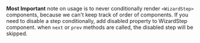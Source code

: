 **Most Important** note on usage is to never conditionally render `<WizardStep>` components, because we can't keep track of order of components. If you need to disable a step conditionally, add disabled property to WizardStep component. when `next` or `prev` methods are called, the disabled step will be skipped.
